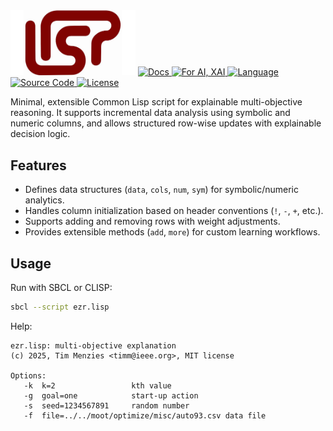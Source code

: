 <img src="docs/lisp.png" width="200">

<a href="https://timm.github.io/lisp/ezr.html">
  <img src="https://img.shields.io/badge/docs-view%20online-9cf.svg?logo=read-the-docs&logoColor=white" alt="Docs">
</a>
<a href="https://en.wikipedia.org/wiki/Explainable_artificial_intelligence">
  <img src="https://img.shields.io/badge/for-AI%2C%20XAI-007acc.svg?logo=openai&logoColor=white" alt="For AI, XAI">
</a>
<a href="https://gigamonkeys.com/book/introduction-why-lisp">
  <img src="https://img.shields.io/badge/uses-Lisp-6e4c13.svg?logo=common-lisp&logoColor=white" alt="Language">
</a>
<a href="https://github.com/timm/slip">
  <img src="https://img.shields.io/badge/src-code-fd6e00.svg?logo=github&logoColor=white" alt="Source Code">
</a>
<a href="https://github.com/timm/lisp/blob/main/LICENSE.md">
  <img src="https://img.shields.io/badge/%C2%A92025-MIT-28a745.svg?logo=opensourceinitiative&logoColor=white" alt="License">
</a>


Minimal, extensible Common Lisp script for explainable multi-objective reasoning. 
It supports incremental data analysis using symbolic and numeric columns, 
and allows structured row-wise updates with explainable decision logic.

## Features

- Defines data structures (`data`, `cols`, `num`, `sym`) for symbolic/numeric analytics.
- Handles column initialization based on header conventions (`!`, `-`, `+`, etc.).
- Supports adding and removing rows with weight adjustments.
- Provides extensible methods (`add`, `more`) for custom learning workflows.

## Usage

Run with SBCL or CLISP:

```bash
sbcl --script ezr.lisp
```
Help:

```
ezr.lisp: multi-objective explanation
(c) 2025, Tim Menzies <timm@ieee.org>, MIT license

Options:
   -k  k=2                 kth value
   -g  goal=one            start-up action
   -s  seed=1234567891     random number
   -f  file=../../moot/optimize/misc/auto93.csv data file
```
